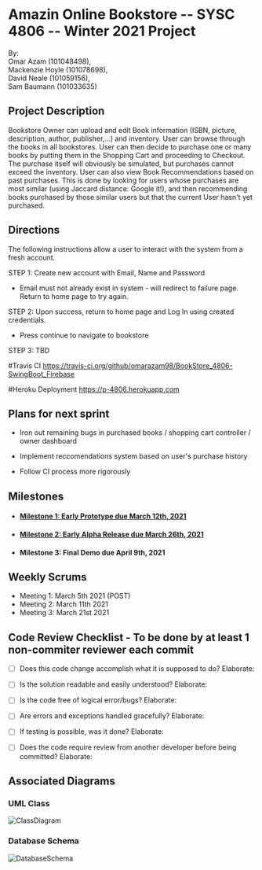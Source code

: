 # Amazin Online Bookstore -- SYSC 4806 -- Winter 2021 Project

By: 	
	Omar Azam 		(101048498), 	
	Mackenzie Hoyle (101078698),	
	David Neale 	(101059156),	
	Sam Baumann 	(101033635)

## Project Description
Bookstore Owner can upload and edit Book information (ISBN, picture, description, author, publisher,...) and inventory. User can browse through the books in all bookstores. User can then decide to purchase one or many books by putting them in the Shopping Cart and proceeding to Checkout. The purchase itself will obviously be simulated, but purchases cannot exceed the inventory. User can also view Book Recommendations based on past purchases. This is done by looking for users whose purchases are most similar (using Jaccard distance: Google it!), and then recommending books purchased by those similar users but that the current User hasn't yet purchased.

## Directions

The following instructions allow a user to interact with the system from a fresh account.

STEP 1: Create new account with Email, Name and Password
 - Email must not already exist in system - will redirect to failure page. Return to home page to try again.

STEP 2: Upon success, return to home page and Log In using created credentials.
 - Press continue to navigate to bookstore

STEP 3: TBD

#Travis CI
https://travis-ci.org/github/omarazam98/BookStore_4806-SwingBoot_Firebase

#Heroku Deployment
https://p-4806.herokuapp.com

## Plans for next sprint

- Iron out remaining bugs in purchased books / shopping cart controller / owner dashboard

- Implement reccomendations system based on user's purchase history

- Follow CI process more rigorously 

## Milestones
 - #### [Milestone 1: Early Prototype due March 12th, 2021](https://github.com/omarazam98/BookStore_4806-SwingBoot_Firebase/issues/2)
 - #### [Milestone 2: Early Alpha Release due March 26th, 2021](https://github.com/omarazam98/BookStore_4806-SwingBoot_Firebase/issues/20)
 - #### Milestone 3: Final Demo due April 9th, 2021

## Weekly Scrums
 - Meeting 1: March 5th 2021 (POST)
 - Meeting 2: March 11th 2021
 - Meeting 3: March 21st 2021

## Code Review Checklist - To be done by at least 1 non-commiter reviewer each commit
- [ ] Does this code change accomplish what it is supposed to do?
Elaborate: 

- [ ] Is the solution readable and easily understood?
Elaborate: 

- [ ] Is the code free of logical error/bugs?
Elaborate: 

- [ ] Are errors and exceptions handled gracefully?
Elaborate: 

- [ ] If testing is possible, was it done?
Elaborate: 

- [ ] Does the code require review from another developer before being committed?
Elaborate:
## Associated Diagrams
### UML Class
![ClassDiagram](https://github.com/omarazam98/BookStore_4806-SwingBoot_Firebase/blob/main/diagrams/UML%20Diagram%20MS2.png?raw=true)
### Database Schema
![DatabaseSchema](https://github.com/omarazam98/BookStore_4806-SwingBoot_Firebase/blob/main/diagrams/Database%20Schema%20MS2.png?raw=true)

